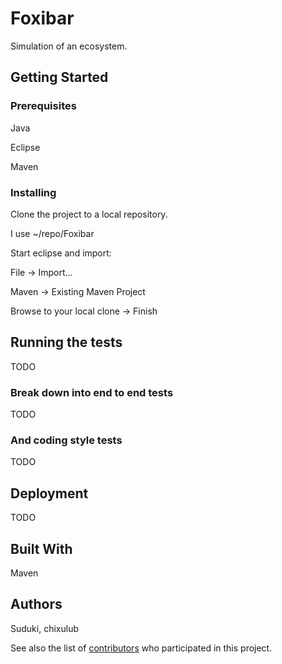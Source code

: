 # Foxibar
Simulation of an ecosystem.

## Getting Started

### Prerequisites

Java

Eclipse

Maven

### Installing

Clone the project to a local repository.

I use ~/repo/Foxibar



Start eclipse and import:

File -> Import...

Maven -> Existing Maven Project

Browse to your local clone -> Finish

## Running the tests

TODO

### Break down into end to end tests

TODO

### And coding style tests

TODO

## Deployment

TODO

## Built With
Maven

## Authors

Suduki, chixulub

See also the list of [contributors](https://github.com/Suduki/Foxibar/contributors) who participated in this project.

